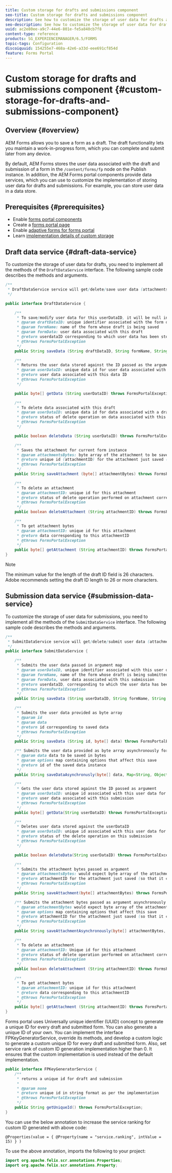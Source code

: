 ```yaml
---
title: Custom storage for drafts and submissions component
seo-title: Custom storage for drafts and submissions component
description: See how to customize the storage of user data for drafts and submissions.
seo-description: See how to customize the storage of user data for drafts and submissions.
uuid: ac2e80ee-a9c7-44e6-801e-fe5a840cb7f8
content-type: reference
products: SG_EXPERIENCEMANAGER/6.5/FORMS
topic-tags: Configuration
discoiquuid: 154255e7-468a-42e6-a33d-eee691cf854d
feature: Forms Portal
---
```


# Custom storage for drafts and submissions component {#custom-storage-for-drafts-and-submissions-component}

## Overview {#overview}

AEM Forms allows you to save a form as a draft. The draft functionality lets you maintain a work-in-progress form, which you can complete and submit later from any device.

By default, AEM Forms stores the user data associated with the draft and submission of a form in the `/content/forms/fp` node on the Publish instance. In addition, the AEM Forms portal components provide data services, which you can use to customize the implementation of storing user data for drafts and submissions. For example, you can store user data in a data store.

## Prerequisites  {#prerequisites}

* Enable [forms portal components](/help/forms/using/enabling-forms-portal-components.md)
* Create a [forms portal page](/help/forms/using/creating-form-portal-page.md)
* Enable [adaptive forms for forms portal](/help/forms/using/draft-submission-component.md)
* Learn [implementation details of custom storage](/help/forms/using/draft-submission-component.md#customizing-the-storage)

## Draft data service {#draft-data-service}

To customize the storage of user data for drafts, you need to implement all the methods of the `DraftDataService` interface. The following sample code describes the methods and arguments.

```java
/**
 * DraftDataService service will get/delete/save user data (attachments and form data) filled with a draft instance of Form
 */

public interface DraftDataService {

    /**
     * To save/modify user data for this userDataID, it will be null in case of creation
     * @param draftDataID: unique identifier associated with the form data
     * @param formName: name of the form whose draft is being saved
     * @param formData: user data associated with this draft
     * @return userdataID corresponding to which user data has been stored and which can be used later to retrieve this user data
     * @throws FormsPortalException
     */
    public String saveData (String draftDataID, String formName, String formData) throws FormsPortalException;

    /**
     * Returns the user data stored against the ID passed as the argument
     * @param userDataID: unique data id for user data associated with a draft
     * @return user data associated with this data ID
     * @throws FormsPortalException
     */

    public byte[] getData (String userDataID) throws FormsPortalException;

    /**
     * To delete data associated with this draft
     * @param userDataID: unique data id for data associated with a draft
     * @return status of delete operation on data associated with this draft
     * @throws FormsPortalException
     */

    public boolean deleteData (String userDataID) throws FormsPortalException;

    /**
     * Saves the attachment for current form instance
     * @param attachmentsBytes: byte array of the attachment to be saved
     * @return unique id (attachmentID) for the attachment just saved (so that it could be retrieved later)
     * @throws FormsPortalException
     */
    public String saveAttachment (byte[] attachmentBytes) throws FormsPortalException;

    /**
     * To delete an attachment
     * @param attachmentID: unique id for this attachment
     * @return status of delete operation performed on attachment corresponding to this attachment ID
     * @throws FormsPortalException
     */
    public boolean deleteAttachment (String attachmentID) throws FormsPortalException;

    /**
     * To get attachment bytes
     * @param attachmentID: unique id for this attachment
     * @return data corresponding to this attachmentID
     * @throws FormsPortalException
     */
    public byte[] getAttachment (String attachmentID) throws FormsPortalException;
}
```

>[!NOTE]
>
>The minimum value for the length of the draft ID field is 26 characters. Adobe recommends setting the draft ID length to 26 or more characters.

## Submission data service {#submission-data-service}

To customize the storage of user data for submissions, you need to implement all the methods of the `SubmitDataService` interface. The following sample code describes the methods and arguments.

```java
/**
 * SubmitDataService service will get/delete/submit user data (attachments and form data) filled with a submission of Form
 */
public interface SubmitDataService {

    /**
     * Submits the user data passed in argument map
     * @param userDataID, unique identifier associated with this user data
     * @param formName, name of the form whose draft is being submitted
     * @param formData, user data associated with this submission
     * @return userdataID, corresponding to which the user data has been stored and which can be used later to retrieve this data
     * @throws FormsPortalException
     */
    public String saveData (String userDataID, String formName, String formData) throws FormsPortalException;

    /**
     * Submits the user data provided as byte array
     * @param id
     * @param data
     * @return id corresponding to saved data
     * @throws FormsPortalException
     */
    public String saveData (String id, byte[] data) throws FormsPortalException;

    /** Submits the user data provided as byte array asynchronously for the user name provided in the options map
     * @param data data to be saved in bytes
     * @param options map containing options that affect this save
     * @return id of the saved data instance
     */
    public String saveDataAsynchronusly(byte[] data, Map<String, Object> options) throws FormsPortalException;

    /**
     * Gets the user data stored against the ID passed as argument
     * @param userDataID: unique id associated with this user data for this submission
     * @return user data associated with this submission
     * @throws FormsPortalException
     */
    public byte[] getData(String userDataID) throws FormsPortalException;

    /**
     * Deletes user data stored against the userDataID
     * @param userDataID: unique id associated with this user data for this submission
     * @return status of the delete operation on this submission
     * @throws FormsPortalException
     */

    public boolean deleteData(String userDataID) throws FormsPortalException;

    /**
     * Submits the attachment bytes passed as argument
     * @param attachmentsBytes: would expect byte array of the attachment for this submission
     * @return attachmentID for the attachment just saved (so that it could be retrieved later)
     * @throws FormsPortalException
     */
    public String saveAttachment(byte[] attachmentBytes) throws FormsPortalException;

    /** Submits the attachment bytes passed as argument asynchronously for the user id provided in options map.
     * @param attachmentBytes would expect byte array of the attachment for this submission
     * @param options map containing options that affect this save
     * @return attachmentID for the attachment just saved (so that it could be retrieved later)
     * @throws FormsPortalException
     */
    public String saveAttachmentAsynchronously(byte[] attachmentBytes, Map<String, Object> options) throws FormsPortalException;

    /**
     * To delete an attachment
     * @param attachmentID: Unique id for this attachment
     * @return status of delete operation performed on attachment corresponding to this attachment ID
     * @throws FormsPortalException
     */
    public boolean deleteAttachment (String attachmentID) throws FormsPortalException;

    /**
     * To get attachment bytes
     * @param attachmentID: unique id for this attachment
     * @return data corresponding to this attachmentID
     * @throws FormsPortalException
     */
    public byte[] getAttachment (String attachmentID) throws FormsPortalException;
}
```

Forms portal uses Universally unique identifier (UUID) concept to generate a unique ID for every draft and submitted form. You can also generate a unique ID of your own. You can implement the interface FPKeyGeneratorService, override its methods, and develop a custom logic to generate a custom unique ID for every draft and submitted form. Also, set service rank of custom ID generation implementation higher than 0. It ensures that the custom implementation is used instead of the default implementation.

```java
public interface FPKeyGeneratorService {
    /**
     * returns a unique id for draft and submission
     *
     * @param none
     * @return unique id in string format as per the implementation
     * @throws FormsPortalException
     */
    public String getUniqueId() throws FormsPortalException;
}
```

You can use the below annotation to increase the service ranking for custom ID generated with above code:

`@Properties(value = { @Property(name = "service.ranking", intValue = 15) } )`

To use the above annotation, imports the following to your project:

```java
import org.apache.felix.scr.annotations.Properties;
import org.apache.felix.scr.annotations.Property;
```

